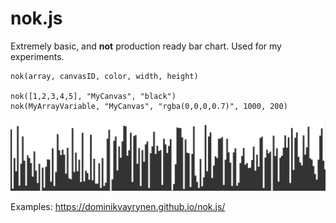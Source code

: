 
# nok.js

Extremely basic, and <b>not</b> production ready bar chart. Used for my experiments.

```
nok(array, canvasID, color, width, height)

nok([1,2,3,4,5], "MyCanvas", "black")
nok(MyArrayVariable, "MyCanvas", "rgba(0,0,0,0.7)", 1000, 200)
```

![](examples/example.gif)

Examples: https://dominikvayrynen.github.io/nok.js/